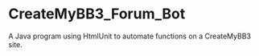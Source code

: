 CreateMyBB3_Forum_Bot
=====================

A Java program using HtmlUnit to automate functions on a CreateMyBB3 site.
